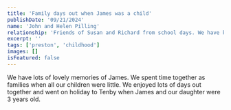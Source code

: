 ```yaml
---
title: 'Family days out when James was a child'
publishDate: '09/21/2024'
name: 'John and Helen Pilling'
relationship: 'Friends of Susan and Richard from school days. We have known James since he was born and spent lots of family time together when our children were little.'
excerpt: ''
tags: ['preston', 'childhood']
images: []
isFeatured: false
---
```


We have lots of lovely memories of James. We spent time together as families when all our children were little. We enjoyed lots of days out together and went on holiday to Tenby when James and our daughter were 3 years old.